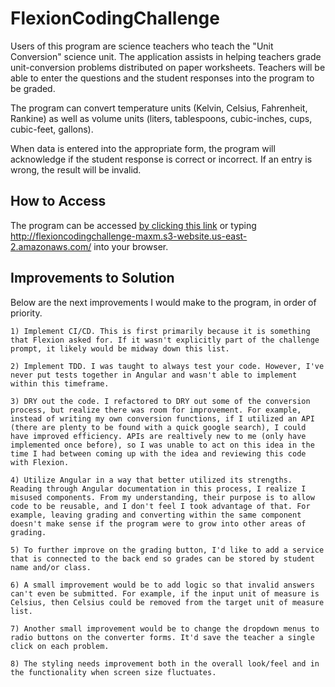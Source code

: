 # FlexionCodingChallenge
  Users of this program are science teachers who teach the "Unit Conversion" science unit. The application assists in helping teachers grade unit-conversion problems distributed on paper worksheets. Teachers will be able to enter the questions and the student responses into the program to be graded.

  The program can convert temperature units (Kelvin, Celsius, Fahrenheit, Rankine) as well as volume units (liters, tablespoons, cubic-inches, cups, cubic-feet, gallons).

  When data is entered into the appropriate form, the program will acknowledge if the student response is correct or incorrect. If an entry is wrong, the result will be invalid.

## How to Access
  The program can be accessed [by clicking this link](http://flexioncodingchallenge-maxm.s3-website.us-east-2.amazonaws.com/) or typing http://flexioncodingchallenge-maxm.s3-website.us-east-2.amazonaws.com/ into your browser.

## Improvements to Solution
  Below are the next improvements I would make to the program, in order of priority.

    1) Implement CI/CD. This is first primarily because it is something that Flexion asked for. If it wasn't explicitly part of the challenge prompt, it likely would be midway down this list.

    2) Implement TDD. I was taught to always test your code. However, I've never put tests together in Angular and wasn't able to implement within this timeframe.

    3) DRY out the code. I refactored to DRY out some of the conversion process, but realize there was room for improvement. For example, instead of writing my own conversion functions, if I utilized an API (there are plenty to be found with a quick google search), I could have improved efficiency. APIs are realtively new to me (only have implemented once before), so I was unable to act on this idea in the time I had between coming up with the idea and reviewing this code with Flexion.

    4) Utilize Angular in a way that better utilized its strengths. Reading through Angular documentation in this process, I realize I misused components. From my understanding, their purpose is to allow code to be reusable, and I don't feel I took advantage of that. For example, leaving grading and converting within the same component doesn't make sense if the program were to grow into other areas of grading.

    5) To further improve on the grading button, I'd like to add a service that is connected to the back end so grades can be stored by student name and/or class.

    6) A small improvement would be to add logic so that invalid answers can't even be submitted. For example, if the input unit of measure is Celsius, then Celsius could be removed from the target unit of measure list.

    7) Another small improvement would be to change the dropdown menus to radio buttons on the converter forms. It'd save the teacher a single click on each problem.

    8) The styling needs improvement both in the overall look/feel and in the functionality when screen size fluctuates. 
